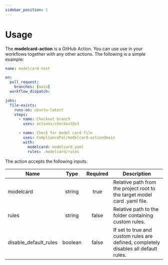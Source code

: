 ```yaml
---
sidebar_position: 1
---
```


# Usage

The **modelcard-action** is a GitHub Action. You can use use in your workflows together with any other actions. The following is a simple example:

```yaml title=".github/workflows/validate.yml"
name: modelcard-test

on:
  pull_request:
    branches: [main]
  workflow_dispatch:

jobs:
  file-exists:
    runs-on: ubuntu-latest
    steps:
      - name: Checkout branch
        uses: actions/checkout@v3

      - name: Check for model card file
        uses: CompliancePal/modelcard-action@main
        with:
          modelcard: modelcard.yaml
          rules: .modelcard/rules
```

The action accepts the following inputs:

| Name                  |  Type   | Required | Description                                                                         |
| --------------------- | :-----: | :------: | ----------------------------------------------------------------------------------- |
| modelcard             | string  |   true   | Relative path from the project root to the target model card .yaml file.            |
| rules                 | string  |  false   | Relative path to the folder containing custom rules.                                |
| disable_default_rules | boolean |  false   | If set to true and custom rules are defined, completely disables all default rules. |
